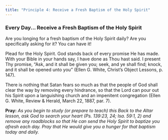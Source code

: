 ```yaml
---
title: "Principle 4: Receive a Fresh Baptism of the Holy Spirit"
---
```


### Every Day... Receive a Fresh Baptism of the Holy Spirit

Are you longing for a fresh baptism of the Holy Spirit daily? Are you specifically asking for it? You can have it!

Plead for the Holy Spirit. God stands back of every promise He has made. With your Bible in your hands say, I have done as Thou hast said. I present Thy promise, “Ask, and it shall be given you; seek, and ye shall find; knock, and it shall be opened unto you” (Ellen G. White, Christ’s Object Lessons, p. 147).

There is nothing that Satan fears so much as that the people of God shall clear the way by removing every hindrance, so that the Lord can pour out his Spirit upon a languishing church and an impenitent congregation (Ellen G. White, Review & Herald, March 22, 1887, par. 7).

**Pray:** _As you begin to study (or prepare to teach) this Back to the Altar lesson, ask God to search your heart (Ps. 139:23, 24; Isa. 59:1, 2) and remove any roadblocks so that He can send the Holy Spirit to baptize you afresh each day. Pray that He would give you a hunger for that baptism today and daily._